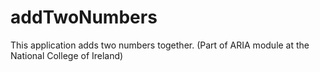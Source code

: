 addTwoNumbers
=============

This application adds two numbers together.  (Part of ARIA module at the National College of Ireland)
